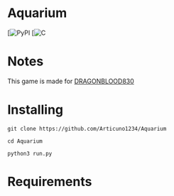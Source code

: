 # Aquarium
[![PyPI](https://img.shields.io/badge/python-3-blue.svg)
[![C](https://img.shields.io/badge/Copyright-True-brightgreen.svg)
# Notes
This game is made for [DRAGONBLOOD830](https://github.com/DRAGONBLOOD830)

# Installing
```
git clone https://github.com/Articuno1234/Aquarium
```
```
cd Aquarium
```
```
python3 run.py
```

# Requirements
